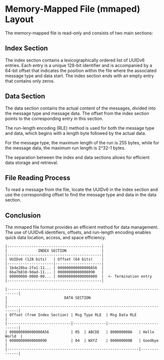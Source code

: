 # Memory-Mapped File (mmaped) Layout

The memory-mapped file is read-only and consists of two main sections:

## Index Section

The index section contains a lexicographically ordered list of UUIDv6 entries. Each entry is a unique 128-bit identifier and is accompanied by a 64-bit offset that indicates the position within the file where the associated message type and data start. The index section ends with an empty entry that contains only zeros.

## Data Section

The data section contains the actual content of the messages, divided into the message type and message data. The offset from the index section points to the corresponding entry in this section.

The run-length encoding (RLE) method is used for both the message type and data, which begins with a length byte followed by the actual data.

For the message type, the maximum length of the run is 255 bytes, while for the message data, the maximum run length is 2^32-1 bytes.

The separation between the index and data sections allows for efficient data storage and retrieval.

## File Reading Process

To read a message from the file, locate the UUIDv6 in the index section and use the corresponding offset to find the message type and data in the data section.

## Conclusion

The mmaped file format provides an efficient method for data management. The use of UUIDv6 identifiers, offsets, and run-length encoding enables quick data location, access, and space efficiency.

```
|-------------------------------------------|
|              INDEX SECTION                |
|-------------------------------------------|
| UUIDv6 (128 bits)   | Offset (64 bits)    |
|---------------------|---------------------|
| 1b4e28ba-2fa1-11... | 000000000000000A56  |
| 6ba7b810-9dad-11... | 00000000000008090   |
| 00000000-0000-00... | 000000000000000000  |  <- Termination entry
|-------------------------------------------|

|---------------------------------------------------------------------------|
|                          DATA SECTION                                     |
|---------------------------------------------------------------------------|
| Offset (from Index Section) | Msg Type RLE  | Msg Data RLE                |
|-----------------------------|---------------|-----------------------------|
| 000000000000000A56          | 05  | ABCDE   | 000000000A   | Hello World  |
| 00000000000008090           | 04  | WXYZ    | 000000000B   | Goodbye      |
|------------------------------------------------------------|--------------|

```